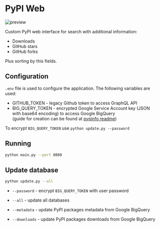 # PyPI Web

![preview](https://user-images.githubusercontent.com/2664578/221611530-f67ca2b2-df3f-4229-bf3d-2f19db2988aa.png)

Custom PyPI web interface for search with additional information:

* Downloads
* GitHub stars
* GitHub forks

Plus sorting by this fields.

## Configuration

`.env` file is used to configure the application. The following variables are used:

* GITHUB_TOKEN - legacy Github token to access GraphQL API
* BIG_QUERY_TOKEN - encrypted Google Service Account key (JSON with base64 encoding) to access Google BigQuery  
(guide for creation can be found at [pypinfo readme](https://github.com/ofek/pypinfo#installation))

To encrypt `BIG_QUERY_TOKEN` use `python update.py --password`

## Running

```sh
python main.py --port 8080
```

## Update database

```sh
python update.py --all
```

* `--password` - encrypt `BIG_QUERY_TOKEN` with user password

* `--all` - update all databases
* `--metadata` - update PyPI packages metadata from Google BigQuery
* `--downloads` - update PyPI packages downloads from Google BigQuery
